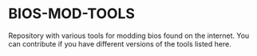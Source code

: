 # BIOS-MOD-TOOLS
Repository with various tools for modding bios found on the internet.
You can contribute if you have different versions of the tools listed here.
